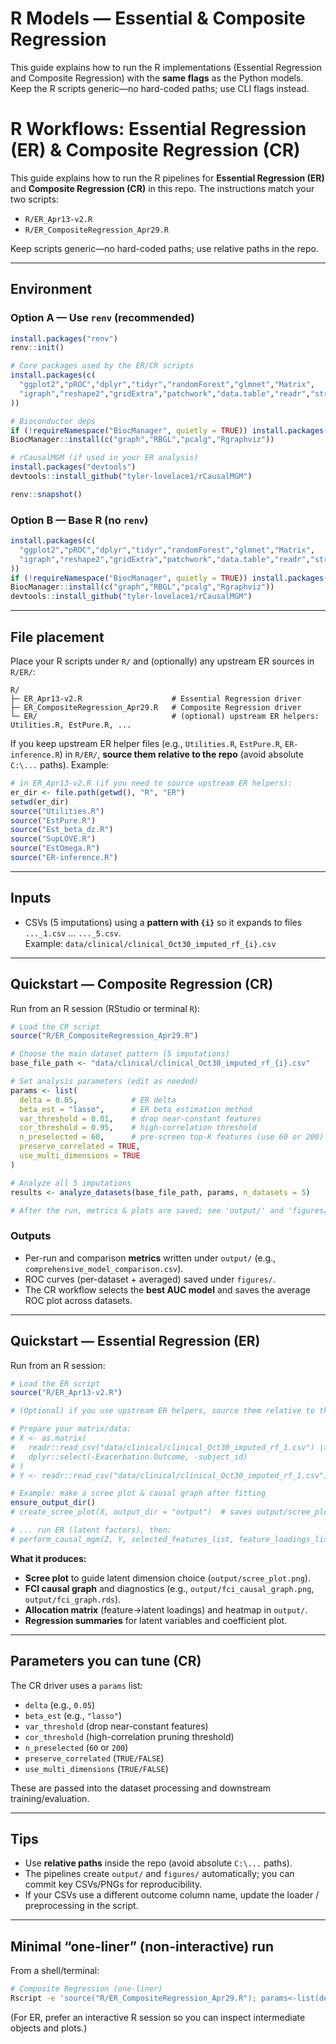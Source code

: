 # R Models — Essential & Composite Regression

This guide explains how to run the R implementations (Essential Regression and Composite Regression) with the **same flags** as the Python models. Keep the R scripts generic—no hard-coded paths; use CLI flags instead.

# R Workflows: Essential Regression (ER) & Composite Regression (CR)

This guide explains how to run the R pipelines for **Essential Regression (ER)** and **Composite Regression (CR)** in this repo. The instructions match your two scripts:
- `R/ER_Apr13-v2.R`
- `R/ER_CompositeRegression_Apr29.R`

Keep scripts generic—no hard-coded paths; use relative paths in the repo.

---

## Environment

### Option A — Use `renv` (recommended)
```r
install.packages("renv")
renv::init()

# Core packages used by the ER/CR scripts
install.packages(c(
  "ggplot2","pROC","dplyr","tidyr","randomForest","glmnet","Matrix",
  "igraph","reshape2","gridExtra","patchwork","data.table","readr","stringr"
))

# Bioconductor deps
if (!requireNamespace("BiocManager", quietly = TRUE)) install.packages("BiocManager")
BiocManager::install(c("graph","RBGL","pcalg","Rgraphviz"))

# rCausalMGM (if used in your ER analysis)
install.packages("devtools")
devtools::install_github("tyler-lovelace1/rCausalMGM")

renv::snapshot()
```

### Option B — Base R (no `renv`)
```r
install.packages(c(
  "ggplot2","pROC","dplyr","tidyr","randomForest","glmnet","Matrix",
  "igraph","reshape2","gridExtra","patchwork","data.table","readr","stringr","devtools"
))
if (!requireNamespace("BiocManager", quietly = TRUE)) install.packages("BiocManager")
BiocManager::install(c("graph","RBGL","pcalg","Rgraphviz"))
devtools::install_github("tyler-lovelace1/rCausalMGM")
```

---

## File placement

Place your R scripts under `R/` and (optionally) any upstream ER sources in `R/ER/`:

```
R/
├─ ER_Apr13-v2.R                    # Essential Regression driver
├─ ER_CompositeRegression_Apr29.R   # Composite Regression driver
└─ ER/                              # (optional) upstream ER helpers: Utilities.R, EstPure.R, ...
```

If you keep upstream ER helper files (e.g., `Utilities.R`, `EstPure.R`, `ER-inference.R`) in `R/ER/`, **source them relative to the repo** (avoid absolute `C:\...` paths). Example:

```r
# in ER_Apr13-v2.R (if you need to source upstream ER helpers):
er_dir <- file.path(getwd(), "R", "ER")
setwd(er_dir)
source("Utilities.R")
source("EstPure.R")
source("Est_beta_dz.R")
source("SupLOVE.R")
source("EstOmega.R")
source("ER-inference.R")
```

---

## Inputs

- CSVs (5 imputations) using a **pattern with `{i}`** so it expands to files `..._1.csv` … `..._5.csv`.  
  Example: `data/clinical/clinical_Oct30_imputed_rf_{i}.csv`

---

## Quickstart — Composite Regression (CR)

Run from an R session (RStudio or terminal `R`):

```r
# Load the CR script
source("R/ER_CompositeRegression_Apr29.R")

# Choose the main dataset pattern (5 imputations)
base_file_path <- "data/clinical/clinical_Oct30_imputed_rf_{i}.csv"

# Set analysis parameters (edit as needed)
params <- list(
  delta = 0.05,            # ER delta
  beta_est = "lasso",      # ER beta estimation method
  var_threshold = 0.01,    # drop near-constant features
  cor_threshold = 0.95,    # high-correlation threshold
  n_preselected = 60,      # pre-screen top-K features (use 60 or 200)
  preserve_correlated = TRUE,
  use_multi_dimensions = TRUE
)

# Analyze all 5 imputations
results <- analyze_datasets(base_file_path, params, n_datasets = 5)

# After the run, metrics & plots are saved; see 'output/' and 'figures/'
```

### Outputs

- Per-run and comparison **metrics** written under `output/` (e.g., `comprehensive_model_comparison.csv`).
- ROC curves (per-dataset + averaged) saved under `figures/`.
- The CR workflow selects the **best AUC model** and saves the average ROC plot across datasets.

---

## Quickstart — Essential Regression (ER)

Run from an R session:

```r
# Load the ER script
source("R/ER_Apr13-v2.R")

# (Optional) if you use upstream ER helpers, source them relative to the repo (see Section 2)

# Prepare your matrix/data:
# X <- as.matrix(
#   readr::read_csv("data/clinical/clinical_Oct30_imputed_rf_1.csv") |>
#   dplyr::select(-Exacerbation.Outcome, -subject_id)
# )
# Y <- readr::read_csv("data/clinical/clinical_Oct30_imputed_rf_1.csv")$Exacerbation.Outcome

# Example: make a scree plot & causal graph after fitting
ensure_output_dir()
# create_scree_plot(X, output_dir = "output")  # saves output/scree_plot.png

# ... run ER (latent factors), then:
# perform_causal_mgm(Z, Y, selected_features_list, feature_loadings_list)
```

**What it produces:**

- **Scree plot** to guide latent dimension choice (`output/scree_plot.png`).  
- **FCI causal graph** and diagnostics (e.g., `output/fci_causal_graph.png`, `output/fci_graph.rds`).  
- **Allocation matrix** (feature→latent loadings) and heatmap in `output/`.  
- **Regression summaries** for latent variables and coefficient plot.

---

## Parameters you can tune (CR)

The CR driver uses a `params` list:

- `delta` (e.g., `0.05`)  
- `beta_est` (e.g., `"lasso"`)  
- `var_threshold` (drop near-constant features)  
- `cor_threshold` (high-correlation pruning threshold)  
- `n_preselected` (`60` or `200`)  
- `preserve_correlated` (`TRUE/FALSE`)  
- `use_multi_dimensions` (`TRUE/FALSE`)

These are passed into the dataset processing and downstream training/evaluation.

---

## Tips

- Use **relative paths** inside the repo (avoid absolute `C:\...` paths).
- The pipelines create `output/` and `figures/` automatically; you can commit key CSVs/PNGs for reproducibility.
- If your CSVs use a different outcome column name, update the loader / preprocessing in the script.

---

## Minimal “one-liner” (non-interactive) run

From a shell/terminal:

```bash
# Composite Regression (one-liner)
Rscript -e 'source("R/ER_CompositeRegression_Apr29.R"); params<-list(delta=0.05,beta_est="lasso",var_threshold=0.01,cor_threshold=0.95,n_preselected=60,preserve_correlated=TRUE,use_multi_dimensions=TRUE); analyze_datasets("data/clinical/clinical_Oct30_imputed_rf_{i}.csv", params, n_datasets=5)'
```

(For ER, prefer an interactive R session so you can inspect intermediate objects and plots.)
